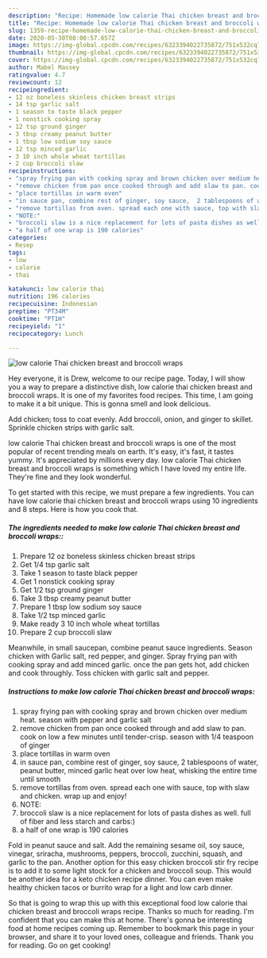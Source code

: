 ```yaml
---
description: "Recipe: Homemade low calorie Thai chicken breast and broccoli wraps"
title: "Recipe: Homemade low calorie Thai chicken breast and broccoli wraps"
slug: 1359-recipe-homemade-low-calorie-thai-chicken-breast-and-broccoli-wraps
date: 2020-05-30T08:00:57.657Z
image: https://img-global.cpcdn.com/recipes/6323394022735872/751x532cq70/low-calorie-thai-chicken-breast-and-broccoli-wraps-recipe-main-photo.jpg
thumbnail: https://img-global.cpcdn.com/recipes/6323394022735872/751x532cq70/low-calorie-thai-chicken-breast-and-broccoli-wraps-recipe-main-photo.jpg
cover: https://img-global.cpcdn.com/recipes/6323394022735872/751x532cq70/low-calorie-thai-chicken-breast-and-broccoli-wraps-recipe-main-photo.jpg
author: Mabel Massey
ratingvalue: 4.7
reviewcount: 12
recipeingredient:
- 12 oz boneless skinless chicken breast strips
- 14 tsp garlic salt
- 1 season to taste black pepper
- 1 nonstick cooking spray
- 12 tsp ground ginger
- 3 tbsp creamy peanut butter
- 1 tbsp low sodium soy sauce
- 12 tsp minced garlic
- 3 10 inch whole wheat tortillas
- 2 cup broccoli slaw
recipeinstructions:
- "spray frying pan with cooking spray and brown chicken over medium heat. season with pepper and garlic salt"
- "remove chicken from pan once cooked through and add slaw to pan. cook on low a few minutes until tender-crisp. season with 1/4 teaspoon of ginger"
- "place tortillas in warm oven"
- "in sauce pan, combine rest of ginger, soy sauce,  2 tablespoons of water, peanut butter, minced garlic heat over low heat,  whisking the entire time until smooth"
- "remove tortillas from oven. spread each one with sauce, top with slaw and chicken. wrap up and enjoy!"
- "NOTE:"
- "broccoli slaw is a nice replacement for lots of pasta dishes as well. full of fiber and less starch and carbs:)"
- "a half of one wrap is 190 calories"
categories:
- Resep
tags:
- low
- calorie
- thai

katakunci: low calorie thai
nutrition: 196 calories
recipecuisine: Indonesian
preptime: "PT34M"
cooktime: "PT1H"
recipeyield: "1"
recipecategory: Lunch

---
```



![low calorie Thai chicken breast and broccoli wraps](https://img-global.cpcdn.com/recipes/6323394022735872/751x532cq70/low-calorie-thai-chicken-breast-and-broccoli-wraps-recipe-main-photo.jpg)

Hey everyone, it is Drew, welcome to our recipe page. Today, I will show you a way to prepare a distinctive dish, low calorie thai chicken breast and broccoli wraps. It is one of my favorites food recipes. This time, I am going to make it a bit unique. This is gonna smell and look delicious.

Add chicken; toss to coat evenly. Add broccoli, onion, and ginger to skillet. Sprinkle chicken strips with garlic salt.

low calorie Thai chicken breast and broccoli wraps is one of the most popular of recent trending meals on earth. It's easy, it's fast, it tastes yummy. It's appreciated by millions every day. low calorie Thai chicken breast and broccoli wraps is something which I have loved my entire life. They're fine and they look wonderful.


To get started with this recipe, we must prepare a few ingredients. You can have low calorie thai chicken breast and broccoli wraps using 10 ingredients and 8 steps. Here is how you cook that.

##### The ingredients needed to make low calorie Thai chicken breast and broccoli wraps::

1. Prepare 12 oz boneless skinless chicken breast strips
1. Get 1/4 tsp garlic salt
1. Take 1 season to taste black pepper
1. Get 1 nonstick cooking spray
1. Get 1/2 tsp ground ginger
1. Take 3 tbsp creamy peanut butter
1. Prepare 1 tbsp low sodium soy sauce
1. Take 1/2 tsp minced garlic
1. Make ready 3 10 inch whole wheat tortillas
1. Prepare 2 cup broccoli slaw


Meanwhile, in small saucepan, combine peanut sauce ingredients. Season chicken with Garlic salt, red pepper, and ginger. Spray frying pan with cooking spray and add minced garlic. once the pan gets hot, add chicken and cook throughly. Toss chicken with garlic salt and pepper. 

##### Instructions to make low calorie Thai chicken breast and broccoli wraps:

1. spray frying pan with cooking spray and brown chicken over medium heat. season with pepper and garlic salt
1. remove chicken from pan once cooked through and add slaw to pan. cook on low a few minutes until tender-crisp. season with 1/4 teaspoon of ginger
1. place tortillas in warm oven
1. in sauce pan, combine rest of ginger, soy sauce,  2 tablespoons of water, peanut butter, minced garlic heat over low heat,  whisking the entire time until smooth
1. remove tortillas from oven. spread each one with sauce, top with slaw and chicken. wrap up and enjoy!
1. NOTE:
1. broccoli slaw is a nice replacement for lots of pasta dishes as well. full of fiber and less starch and carbs:)
1. a half of one wrap is 190 calories


Fold in peanut sauce and salt. Add the remaining sesame oil, soy sauce, vinegar, sriracha, mushrooms, peppers, broccoli, zucchini, squash, and garlic to the pan. Another option for this easy chicken broccoli stir fry recipe is to add it to some light stock for a chicken and broccoli soup. This would be another idea for a keto chicken recipe dinner. You can even make healthy chicken tacos or burrito wrap for a light and low carb dinner. 

So that is going to wrap this up with this exceptional food low calorie thai chicken breast and broccoli wraps recipe. Thanks so much for reading. I'm confident that you can make this at home. There's gonna be interesting food at home recipes coming up. Remember to bookmark this page in your browser, and share it to your loved ones, colleague and friends. Thank you for reading. Go on get cooking!
